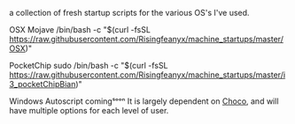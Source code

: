 a collection of fresh startup scripts for the various OS's I've used.

 OSX Mojave
/bin/bash -c "$(curl -fsSL https://raw.githubusercontent.com/Risingfeanyx/machine_startups/master/OSX)"

PocketChip
 sudo /bin/bash -c "$(curl -fsSL https://raw.githubusercontent.com/Risingfeanyx/machine_startups/master/i3_pocketChipBian)"
 
 Windows Autoscript comingˢᵒᵒⁿ
It is largely dependent on <a href="https://chocolatey.org">Choco</a>, and will have multiple options for each level of user. 
